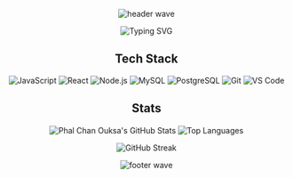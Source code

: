 
<p align="center">
  <img src="https://capsule-render.vercel.app/api?type=waving&height=160&color=0:0f2027,50:203a43,100:2c5364&text=%20&fontColor=FFFFFF" alt="header wave" />
</p>

<!-- Typing effect headline -->
<p align="center">
  <img src="https://readme-typing-svg.demolab.com?font=Fira+Code&weight=500&size=28&pause=1000&color=61DAFB&center=true&vCenter=true&width=435&lines=I'm+Phal+Chan+Ouksa" alt="Typing SVG" />
</p>

<div align="center">


## Tech Stack

![JavaScript](https://img.shields.io/badge/JavaScript-F7DF1E?style=for-the-badge&logo=javascript&logoColor=black)
![React](https://img.shields.io/badge/React-61DAFB?style=for-the-badge&logo=react&logoColor=black)
![Node.js](https://img.shields.io/badge/Node.js-339933?style=for-the-badge&logo=node.js&logoColor=white)
![MySQL](https://img.shields.io/badge/MySQL-4479A1?style=for-the-badge&logo=mysql&logoColor=white)
![PostgreSQL](https://img.shields.io/badge/PostgreSQL-4169E1?style=for-the-badge&logo=postgresql&logoColor=white)
![Git](https://img.shields.io/badge/Git-F05032?style=for-the-badge&logo=git&logoColor=white)
![VS Code](https://img.shields.io/badge/VS_Code-007ACC?style=for-the-badge&logo=visual-studio-code&logoColor=white)

<div align="center">

## Stats

<p align="center">
  <img align="center" src="https://github-readme-stats.vercel.app/api?username=phalchanouksa&show_icons=true&theme=radical&hide_border=true&count_private=true&include_all_commits=true" alt="Phal Chan Ouksa's GitHub Stats" />
  
  <img align="center" src="https://github-readme-stats.vercel.app/api/top-langs/?username=phalchanouksa&layout=compact&theme=radical&hide_border=true" alt="Top Languages" />
</p>

<p align="center">
  <img align="center" src="https://github-readme-streak-stats.herokuapp.com/?user=phalchanouksa&theme=radical&hide_border=true" alt="GitHub Streak" />
</p>

</div>


</div>


<p align="center">
  <img src="https://capsule-render.vercel.app/api?type=waving&height=160&color=0:2c5364,50:203a43,100:0f2027&section=footer&text=%20&fontColor=FFFFFF" alt="footer wave" />
</p>
